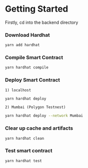 # Getting Started

Firstly, cd into the backend directory
### Download Hardhat
```bash
yarn add hardhat
```

### Compile Smart Contract
```bash
yarn hardhat compile
```

### Deploy Smart Contract
    1) localhost
```bash
yarn hardhat deploy
```
    2) Mumbai (Polygon Testnest)
```bash
yarn hardhat deploy --network Mumbai
```

### Clear up cache and artifacts
```bash
yarn hardhat clean
```

### Test smart contract
```bash
yarn hardhat test
```
